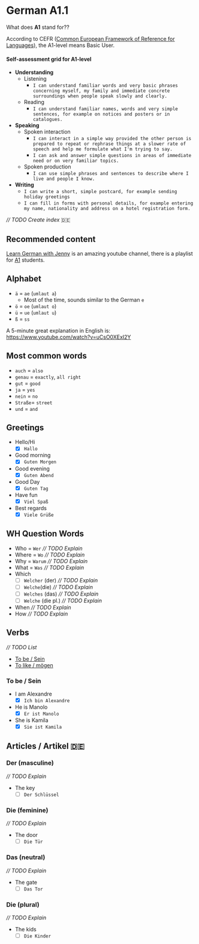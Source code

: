 # German A1.1

What does **A1** stand for??

According to CEFR ([Common European Framework of Reference for Languages](https://en.wikipedia.org/wiki/Common_European_Framework_of_Reference_for_Languages)), the A1-level means Basic User.

#### Self-assessment grid for A1-level

- **Understanding**
    - Listening
        - `I can understand familiar words and very basic phrases concerning myself, my family and immediate concrete surroundings when people speak slowly and clearly.`
    - Reading
        - `I can understand familiar names, words and very simple sentences, for example on notices and posters or in catalogues.`
- **Speaking**
    - Spoken interaction
        - `I can interact in a simple way provided the other person is prepared to repeat or rephrase things at a slower rate of speech and help me formulate what I'm trying to say.`
        - `I can ask and answer simple questions in areas of immediate need or on very familiar topics.`
    - Spoken production
        - `I can use simple phrases and sentences to describe where I live and people I know.`
- **Writing**
    - `I can write a short, simple postcard, for example sending holiday greetings`
    - `I can fill in forms with personal details, for example entering my name, nationality and address on a hotel registration form.`

*_// TODO Create index_* :de:

## Recommended content

[Learn German with Jenny](https://www.youtube.com/channel/UClBrbJXNh2sFxOuvH4o5H9g) is an amazing youtube channel, there is a playlist for [A1](https://www.youtube.com/watch?v=EKEYdvCASwQ&list=PL5QyCnFPRx0GxaFjdAVkx7K9TfEklY4sg) students.

## Alphabet
- `ä` = `ae` (`umlaut a`)
    - Most of the time, sounds similar to the German `e`
- `ö` = `oe` (`umlaut o`)
- `ü` = `ue` (`umlaut u`)
- `ß` = `ss`


A 5-minute great explanation in English is: https://www.youtube.com/watch?v=uCsO0XExI2Y

## Most common words

- `auch` = `also`
- `genau` = `exactly`, `all right`
- `gut` = `good`
- `ja` = `yes`
- `nein` = `no`
- `Straße`=  `street`
- `und` = `and`

## Greetings

- Hello/Hi
    - [x] `Hallo`
- Good morning
    - [x] `Guten Morgen`
- Good evening
    - [x] `Guten Abend`
- Good Day
    - [x] `Guten Tag`
- Have fun
    - [x] `Viel Spaß`
- Best regards
    - [x] `Viele Grüße`

## WH Question Words
- Who = `Wer` *_// TODO Explain_*
- Where = `Wo` *_// TODO Explain_*
- Why = `Warum` *_// TODO Explain_*
- What = `Was` *_// TODO Explain_*
- Which
    - [ ] `Welcher` (der) *_// TODO Explain_*
    - [ ] `Welche`(die)  *_// TODO Explain_*
    - [ ] `Welches` (das)  *_// TODO Explain_*
    - [ ] `Welche` (die pl.) *_// TODO Explain_*
- When *_// TODO Explain_*
- How *_// TODO Explain_*
## Verbs

*_// TODO List_*

- [To be / Sein]()
- [To like / mögen](/Verb/mögen.md)

### To be / Sein

- I am Alexandre
    - [x] `Ich bin Alexandre`

- He is Manolo
    - [x] `Er ist Manolo`

- She is Kamila
    - [x] `Sie ist Kamila` 

## Articles / Artikel :de:

### Der (masculine)
*_// TODO Explain_*
- The key 
    - [ ] `Der Schlüssel` 

### Die (feminine)
*_// TODO Explain_*
- The door
    - [ ] `Die Tür`  

### Das (neutral)
*_// TODO Explain_*
- The gate
    - [ ] `Das Tor`

### Die (plural)
*_// TODO Explain_*

- The kids
    - [ ] `Die Kinder` 
